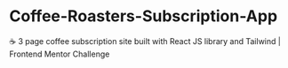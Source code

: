 # Coffee-Roasters-Subscription-App

☕ 3 page coffee subscription site built with React JS library and Tailwind | Frontend Mentor Challenge
